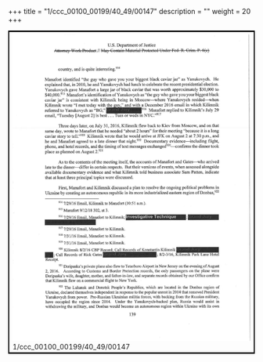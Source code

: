 +++
title = "1/ccc_00100_00199/40_49/00147"
description = ""
weight = 20
+++

<table style="border:2px solid black;max-width:800px;max-height:800px;" 
><tr><td>
<img class="center-fit-jpg"
src="/jpg_/jpg_mueller_report_searchable_147.jpg">
1/ccc_00100_00199/40_49/00147
</img></td></tr></table>
